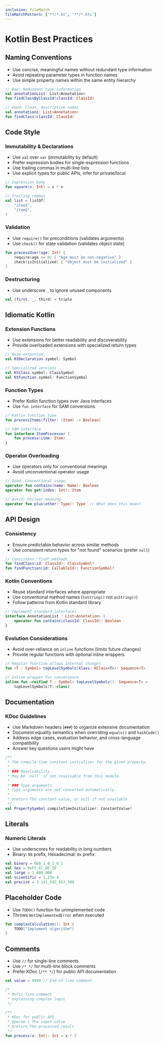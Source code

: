 ```yaml
---
inclusion: fileMatch
fileMatchPattern: ['**/*.kt', '**/*.kts']
---
```


# Kotlin Best Practices

## Naming Conventions

- Use concise, meaningful names without redundant type information
- Avoid repeating parameter types in function names
- Use simple property names within the same entity hierarchy

```kotlin
// Bad: Redundant type information
val annotationList: List<Annotation>
fun findClassByClassId(classId: ClassId)

// Good: Clean, descriptive names
val annotations: List<Annotation>
fun findClass(classId: ClassId)
```

## Code Style

### Immutability & Declarations
- Use `val` over `var` (immutability by default)
- Prefer expression bodies for single-expression functions
- Use trailing commas in multi-line lists
- Use explicit types for public APIs, infer for private/local

```kotlin
// Expression body
fun square(x: Int) = x * x

// Trailing commas
val list = listOf(
    "item1",
    "item2",
)
```

### Validation
- Use `require()` for preconditions (validates arguments)
- Use `check()` for state validation (validates object state)

```kotlin
fun processUser(age: Int) {
    require(age >= 0) { "Age must be non-negative" }
    check(isInitialized) { "Object must be initialized" }
}
```

### Destructuring
- Use underscore `_` to ignore unused components

```kotlin
val (first, _, third) = triple
```

## Idiomatic Kotlin

### Extension Functions
- Use extensions for better readability and discoverability
- Provide overloaded extensions with specialized return types

```kotlin
// Base extension
val KtDeclaration.symbol: Symbol

// Specialized versions
val KtClass.symbol: ClassSymbol
val KtFunction.symbol: FunctionSymbol
```

### Function Types
- Prefer Kotlin function types over Java interfaces
- Use `fun interface` for SAM conversions

```kotlin
// Kotlin function type
fun processItems(filter: (Item) -> Boolean)

// SAM interface
fun interface ItemProcessor {
    fun process(item: Item)
}
```

### Operator Overloading
- Use operators only for conventional meanings
- Avoid unconventional operator usage

```kotlin
// Good: Conventional usage
operator fun contains(name: Name): Boolean
operator fun get(index: Int): Item

// Avoid: Unclear meaning
operator fun plus(other: Type): Type  // What does this mean?
```

## API Design

### Consistency
- Ensure predictable behavior across similar methods
- Use consistent return types for "not found" scenarios (prefer `null`)

```kotlin
// Consistent "find" methods
fun findClass(id: ClassId): ClassSymbol?
fun findFunction(id: CallableId): FunctionSymbol?
```

### Kotlin Conventions
- Reuse standard interfaces where appropriate
- Use conventional method names (`toString()` not `asString()`)
- Follow patterns from Kotlin standard library

```kotlin
// Implement standard interfaces
interface AnnotationList : List<Annotation> {
    operator fun contains(classId: ClassId): Boolean
}
```

### Evolution Considerations
- Avoid over-reliance on `inline` functions (limits future changes)
- Provide regular functions with optional inline wrappers

```kotlin
// Regular function allows internal changes
fun <T : Symbol> topLevelSymbols(klass: KClass<T>): Sequence<T>

// Inline wrapper for convenience
inline fun <reified T : Symbol> topLevelSymbols(): Sequence<T> =
    topLevelSymbols(T::class)
```

## Documentation

### KDoc Guidelines
- Use Markdown headers (`###`) to organize extensive documentation
- Document equality semantics when overriding `equals()` and `hashCode()`
- Address edge cases, evaluation behavior, and cross-language compatibility
- Answer key questions users might have

```kotlin
/**
 * The compile-time constant initializer for the given property.
 *
 * ### Resolvability
 * May be `null` if not resolvable from this module.
 *
 * ### Type arguments
 * Type arguments are not converted automatically.
 *
 * @return The constant value, or null if not available
 */
val PropertySymbol.compileTimeInitializer: ConstantValue?
```

## Literals

### Numeric Literals
- Use underscores for readability in long numbers
- Binary: `0b` prefix, Hexadecimal: `0x` prefix

```kotlin
val binary = 0b0_1_0_1_0_1
val hex = 0xFF_EC_DE_5E
val large = 1_000_000
val scientific = 1.23e-4
val precise = 3.141_592_653_589
```

## Placeholder Code
- Use `TODO()` function for unimplemented code
- Throws `NotImplementedError` when executed

```kotlin
fun complexCalculation(): Int {
    TODO("Implement algorithm")
}
```

## Comments
- Use `//` for single-line comments
- Use `/* */` for multi-line block comments
- Prefer KDoc (`/** */`) for public API documentation

```kotlin
val value = 9999 // End-of-line comment

/*
 * Multi-line comment
 * explaining complex logic
 */

/**
 * KDoc for public API
 * @param x The input value
 * @return The processed result
 */
fun process(x: Int): Int = x * 2
```

